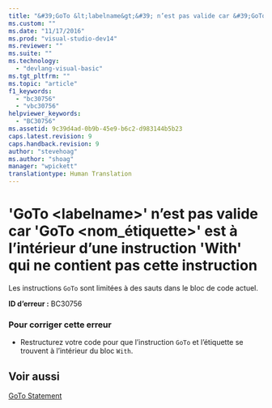 ```yaml
---
title: "&#39;GoTo &lt;labelname&gt;&#39; n’est pas valide car &#39;GoTo &lt;nom_&#233;tiquette&gt;&#39; est &#224; l’int&#233;rieur d’une instruction &#39;With&#39; qui ne contient pas cette instruction | Microsoft Docs"
ms.custom: ""
ms.date: "11/17/2016"
ms.prod: "visual-studio-dev14"
ms.reviewer: ""
ms.suite: ""
ms.technology: 
  - "devlang-visual-basic"
ms.tgt_pltfrm: ""
ms.topic: "article"
f1_keywords: 
  - "bc30756"
  - "vbc30756"
helpviewer_keywords: 
  - "BC30756"
ms.assetid: 9c39d4ad-0b9b-45e9-b6c2-d983144b5b23
caps.latest.revision: 9
caps.handback.revision: 9
author: "stevehoag"
ms.author: "shoag"
manager: "wpickett"
translationtype: Human Translation
---
```

# &#39;GoTo &lt;labelname&gt;&#39; n’est pas valide car &#39;GoTo &lt;nom_&#233;tiquette&gt;&#39; est &#224; l’int&#233;rieur d’une instruction &#39;With&#39; qui ne contient pas cette instruction
Les instructions `GoTo` sont limitées à des sauts dans le bloc de code actuel.  
  
 **ID d’erreur :** BC30756  
  
### Pour corriger cette erreur  
  
-   Restructurez votre code pour que l’instruction `GoTo` et l’étiquette se trouvent à l’intérieur du bloc `With`.  
  
## Voir aussi  
 [GoTo Statement](../../visual-basic/language-reference/statements/goto-statement.md)